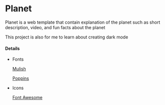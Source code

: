 <h1>Planet</h1>
<p>Planet is a web template that contain explanation of the planet such as short description, video, and fun facts about the planet</p>
<p>This project is also for me to learn about creating dark mode</p>
<h4>Details</h4>
<ul>
    <li>
        <p>Fonts</p>
        <p><a href="https://fonts.google.com/specimen/Mulish?query=mulish">Mulish</a></p>
        <p><a href="https://fonts.google.com/specimen/Poppins?query=poppins">Poppins</a></p>
    </li>
    <li>
        <p>Icons</p>
        <p><a href="https://fontawesome.com/">Font Awesome</a></p>
    </li>
</ul>
